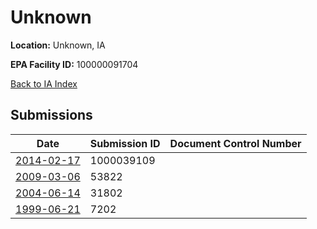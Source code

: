 # Unknown

**Location:** Unknown, IA

**EPA Facility ID:** 100000091704

[Back to IA Index](../../index.md)

## Submissions

| Date | Submission ID | Document Control Number |
|------|--------------|-------------------------|
| [2014-02-17](submissions/1000039109.md) | 1000039109 |  |
| [2009-03-06](submissions/53822.md) | 53822 |  |
| [2004-06-14](submissions/31802.md) | 31802 |  |
| [1999-06-21](submissions/7202.md) | 7202 |  |
